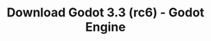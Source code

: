 ---
# Generated by /tools/generators/src/download_archive_generator !!! do not edit by hand !!!
title: 'Download Godot 3.3 (rc6) - Godot Engine'
type: 'download/archive'
name: '3.3'
flavor: 'rc6'
release_date: '2021-03-19T03:00:00-00:00'
release_notes: 'article/release-candidate-godot-3-3-rc-6/'
primaryPlatforms:
  - 'android.apk'
  - 'linux.64'
  - 'macos.universal'
  - 'windows.64'
  - 'linux_server.headless.64'
  - 'web'
  - 'templates'
links:
  android.apk:
    name: 'android.apk'
    title: 'Android'
    caption: 'APK Universal (ARM64 + ARMv7 + x86_64 + x86)'
    tags:
      - 'APK download'
      - 'ARM64/v7'
      - 'x86 (64 & 32 bit)'
    hosts:
      github_builds:
        regular: 'https://github.com/godotengine/godot-builds/releases/download/3.3-rc6/Godot_v3.3-rc6_android_editor.apk'
        mono: '#'
      github:
        regular: 'https://github.com/godotengine/godot/releases/download/3.3-rc6/Godot_v3.3-rc6_android_editor.apk'
        mono: '#'
  linux.64:
    name: 'linux.64'
    title: 'Linux'
    caption: 'Padrão (x86_64)'
    tags:
      - '64 bit'
    hosts:
      github_builds:
        regular: 'https://github.com/godotengine/godot-builds/releases/download/3.3-rc6/Godot_v3.3-rc6_x11.64.zip'
        mono: 'https://github.com/godotengine/godot-builds/releases/download/3.3-rc6/Godot_v3.3-rc6_mono_x11_64.zip'
      github:
        regular: 'https://github.com/godotengine/godot/releases/download/3.3-rc6/Godot_v3.3-rc6_x11.64.zip'
        mono: 'https://github.com/godotengine/godot/releases/download/3.3-rc6/Godot_v3.3-rc6_mono_x11_64.zip'
  macos.universal:
    name: 'macos.universal'
    title: 'macOS'
    caption: 'Universal (x86_64 + Silício da Apple)'
    tags:
      - 'Intel/Apple Silicon'
      - '64 bit'
    hosts:
      github_builds:
        regular: 'https://github.com/godotengine/godot-builds/releases/download/3.3-rc6/Godot_v3.3-rc6_osx.universal.zip'
        mono: 'https://github.com/godotengine/godot-builds/releases/download/3.3-rc6/Godot_v3.3-rc6_mono_osx.universal.zip'
      github:
        regular: 'https://github.com/godotengine/godot/releases/download/3.3-rc6/Godot_v3.3-rc6_osx.universal.zip'
        mono: 'https://github.com/godotengine/godot/releases/download/3.3-rc6/Godot_v3.3-rc6_mono_osx.universal.zip'
  windows.64:
    name: 'windows.64'
    title: 'Windows'
    caption: 'Padrão (x86_64)'
    tags:
      - '64 bit'
    hosts:
      github_builds:
        regular: 'https://github.com/godotengine/godot-builds/releases/download/3.3-rc6/Godot_v3.3-rc6_win64.exe.zip'
        mono: 'https://github.com/godotengine/godot-builds/releases/download/3.3-rc6/Godot_v3.3-rc6_mono_win64.zip'
      github:
        regular: 'https://github.com/godotengine/godot/releases/download/3.3-rc6/Godot_v3.3-rc6_win64.exe.zip'
        mono: 'https://github.com/godotengine/godot/releases/download/3.3-rc6/Godot_v3.3-rc6_mono_win64.zip'
  linux_server.headless.64:
    name: 'linux_server.headless.64'
    title: 'Linux Server'
    caption: 'Headless (x86_64)'
    tags:
      - '64 bit'
      - 'Headless'
    hosts:
      github_builds:
        regular: 'https://github.com/godotengine/godot-builds/releases/download/3.3-rc6/Godot_v3.3-rc6_linux_headless.64.zip'
        mono: 'https://github.com/godotengine/godot-builds/releases/download/3.3-rc6/Godot_v3.3-rc6_mono_linux_headless_64.zip'
      github:
        regular: 'https://github.com/godotengine/godot/releases/download/3.3-rc6/Godot_v3.3-rc6_linux_headless.64.zip'
        mono: 'https://github.com/godotengine/godot/releases/download/3.3-rc6/Godot_v3.3-rc6_mono_linux_headless_64.zip'
  web:
    name: 'web'
    title: 'Editor Web'
    caption: ''
    tags:
      - 'Self-hosted'
      - 'Cross-platform'
    hosts:
      github_builds:
        regular: 'https://github.com/godotengine/godot-builds/releases/download/3.3-rc6/Godot_v3.3-rc6_web_editor.zip'
        mono: '#'
      github:
        regular: 'https://github.com/godotengine/godot/releases/download/3.3-rc6/Godot_v3.3-rc6_web_editor.zip'
        mono: '#'
  linux.32:
    name: 'linux.32'
    title: 'Linux'
    caption: 'Padrão (x86)'
    tags:
      - '32 bit'
    hosts:
      github_builds:
        regular: 'https://github.com/godotengine/godot-builds/releases/download/3.3-rc6/Godot_v3.3-rc6_x11.32.zip'
        mono: 'https://github.com/godotengine/godot-builds/releases/download/3.3-rc6/Godot_v3.3-rc6_mono_x11_32.zip'
      github:
        regular: 'https://github.com/godotengine/godot/releases/download/3.3-rc6/Godot_v3.3-rc6_x11.32.zip'
        mono: 'https://github.com/godotengine/godot/releases/download/3.3-rc6/Godot_v3.3-rc6_mono_x11_32.zip'
  windows.32:
    name: 'windows.32'
    title: 'Windows'
    caption: 'Padrão (x86)'
    tags:
      - '32 bit'
    hosts:
      github_builds:
        regular: 'https://github.com/godotengine/godot-builds/releases/download/3.3-rc6/Godot_v3.3-rc6_win32.exe.zip'
        mono: 'https://github.com/godotengine/godot-builds/releases/download/3.3-rc6/Godot_v3.3-rc6_mono_win32.zip'
      github:
        regular: 'https://github.com/godotengine/godot/releases/download/3.3-rc6/Godot_v3.3-rc6_win32.exe.zip'
        mono: 'https://github.com/godotengine/godot/releases/download/3.3-rc6/Godot_v3.3-rc6_mono_win32.zip'
  linux_server.64:
    name: 'linux_server.64'
    title: 'Servidor Linux'
    caption: 'Padrão (x86_64)'
    tags:
      - '64 bit'
    hosts:
      github_builds:
        regular: 'https://github.com/godotengine/godot-builds/releases/download/3.3-rc6/Godot_v3.3-rc6_linux_server.64.zip'
        mono: 'https://github.com/godotengine/godot-builds/releases/download/3.3-rc6/Godot_v3.3-rc6_mono_linux_server_64.zip'
      github:
        regular: 'https://github.com/godotengine/godot/releases/download/3.3-rc6/Godot_v3.3-rc6_linux_server.64.zip'
        mono: 'https://github.com/godotengine/godot/releases/download/3.3-rc6/Godot_v3.3-rc6_mono_linux_server_64.zip'
  aar_library:
    name: 'aar_library'
    title: 'Biblioteca de AAR'
    caption: ''
    tags:
      - 'Android plugins'
      - 'Java'
      - 'Kotlin'
    hosts:
      github_builds:
        regular: 'https://github.com/godotengine/godot-builds/releases/download/3.3-rc6/godot-lib.3.3.rc6.release.aar'
        mono: 'https://github.com/godotengine/godot-builds/releases/download/3.3-rc6/godot-lib.3.3.rc6.mono.release.aar'
      github:
        regular: 'https://github.com/godotengine/godot/releases/download/3.3-rc6/godot-lib.3.3.rc6.release.aar'
        mono: 'https://github.com/godotengine/godot/releases/download/3.3-rc6/godot-lib.3.3.rc6.mono.release.aar'
  templates:
    name: 'templates'
    title: 'Modelos de exportação'
    caption: ''
    tags:
      - 'Utilizado para exportar os seus jogos para todas as plataformas suportadas'
    hosts:
      github_builds:
        regular: 'https://github.com/godotengine/godot-builds/releases/download/3.3-rc6/Godot_v3.3-rc6_export_templates.tpz'
        mono: 'https://github.com/godotengine/godot-builds/releases/download/3.3-rc6/Godot_v3.3-rc6_mono_export_templates.tpz'
      github:
        regular: 'https://github.com/godotengine/godot/releases/download/3.3-rc6/Godot_v3.3-rc6_export_templates.tpz'
        mono: 'https://github.com/godotengine/godot/releases/download/3.3-rc6/Godot_v3.3-rc6_mono_export_templates.tpz'
---